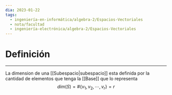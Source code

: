```yaml
---
dia: 2023-01-22
tags:
  - ingeniería-en-informática/algebra-2/Espacios-Vectoriales
  - nota/facultad
  - ingeniería-electrónica/algebra-2/Espacios-Vectoriales
---
```

# Definición
---
La dimension de una [[Subespacio|subespacio]] esta definida por la cantidad de elementos que tenga la [[Base]] que lo representa
$$dim(S)=\#\{v_1, v_2, \cdots, v_r\}=r$$